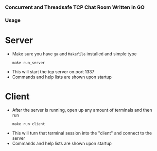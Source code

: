 ### Concurrent and Threadsafe TCP Chat Room Written in GO

### Usage
# Server

- Make sure you have ```go``` and ```Makefile``` installed and simple type
  ```
  make run_server
  ```
- This will start the tcp server on port 1337
- Commands and help lists are shown upon startup

# Client

- After the server is running, open up any amount of terminals and then run
  ```
  make run_client
  ```
- This will turn that terminal session into the "client" and connect to the server
- Commands and help lists are shown upon startup
